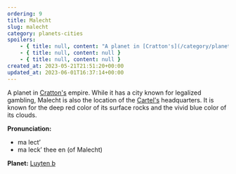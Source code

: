 ```yaml
---
ordering: 9
title: Malecht
slug: malecht
category: planets-cities
spoilers:
    - { title: null, content: "A planet in [Cratton's](/category/planets-cities/cratton) empire. While it has a city known for legalized gambling, Malecht is also the location of the [Cartel's](/category/organizations/cartel) headquarters. It is known for the deep red color of its surface rocks and the vivid blue color of its clouds.\r\n\r\nThe [Gaian](/category/organizations/visitors) [plan number](/category/mysteries/186) for Malecht is **273B**.\r\n\r\n**Pronunciation:**\r\n- ma lect’\r\n- ma leck’ thee en (of Malecht)\r\n\r\n**Planet:**\r\n[Luyten b](https://en.wikipedia.org/wiki/Luyten_b)" }
    - { title: null, content: null }
    - { title: null, content: null }
created_at: 2023-05-21T21:51:20+00:00
updated_at: 2023-06-01T16:37:14+00:00
---
```

A planet in [Cratton's](/category/planets-cities/cratton) empire. While it has a city known for legalized gambling, Malecht is also the location of the [Cartel's](/category/organizations/cartel) headquarters. It is known for the deep red color of its surface rocks and the vivid blue color of its clouds.

**Pronunciation:**
- ma lect’
- ma leck’ thee en (of Malecht)

**Planet:**
[Luyten b](https://en.wikipedia.org/wiki/Luyten_b)